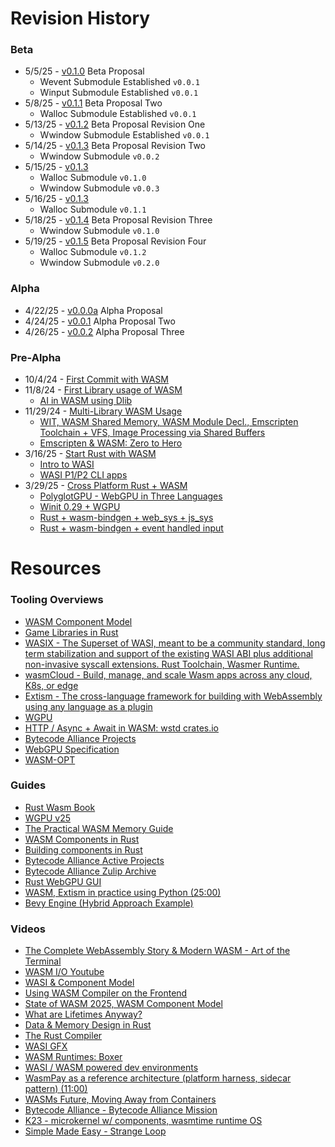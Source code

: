 # Revision History

### Beta

- 5/5/25 - [v0.1.0](/engine/research/beta/layerwV0.1.0.md) Beta Proposal
  - Wevent Submodule Established `v0.0.1`
  - Winput Submodule Established `v0.0.1`
- 5/8/25 - [v0.1.1](/engine/research/beta/layerwV0.1.1.md) Beta Proposal Two
  - Walloc Submodule Established `v0.0.1`
- 5/13/25 - [v0.1.2](/engine/research/beta/layerwV0.1.1.md) Beta Proposal Revision One
  - Wwindow Submodule Established `v0.0.1`
- 5/14/25 - [v0.1.3](/engine/research/beta/layerwV0.1.2.md) Beta Proposal Revision Two
  - Wwindow Submodule `v0.0.2`
- 5/15/25 - [v0.1.3](/engine/research/beta/layerwV0.1.2.md)
  - Walloc Submodule `v0.1.0`
  - Wwindow Submodule `v0.0.3`
- 5/16/25 - [v0.1.3](/engine/research/beta/layerwV0.1.2.md)
  - Walloc Submodule `v0.1.1`
- 5/18/25 - [v0.1.4](/engine/research/beta/layerwV0.1.3.md) Beta Proposal Revision Three
  - Wwindow Submodule `v0.1.0`
- 5/19/25 - [v0.1.5](/engine/research/beta/layerwV0.1.4.md) Beta Proposal Revision Four
  - Walloc Submodule `v0.1.2`
  - Wwindow Submodule `v0.2.0`

### Alpha

- 4/22/25 - [v0.0.0a](/engine/research/pre-lim/layerwV0.0.1a.md) Alpha Proposal
- 4/24/25 - [v0.0.1](/engine/research/pre-lim/layerwV0.0.2.md) Alpha Proposal Two
- 4/26/25 - [v0.0.2](/engine/research/pre-lim/layerwV0.0.3.md) Alpha Proposal Three

### Pre-Alpha

- 10/4/24 - [First Commit with WASM](https://github.com/nathanpotter17/emcc-wasm/commit/ebdf00d64fa8fc0808795e5ea19de17e7a0fbd5e)
- 11/8/24 - [First Library usage of WASM](https://github.com/nathanpotter17/emcc-wasm/commit/ddb3775a94dcfc4f4be8b41e461bd92d9af4cc97)
  - [AI in WASM using Dlib](https://github.com/nathanpotter17/emcc-wasm/blob/main/src/library/htmlTestDlib/test.cpp)
- 11/29/24 - [Multi-Library WASM Usage](https://github.com/nathanpotter17/emcc-wasm/commit/e72aa2b3dbcedf2e5a96d7346387b440d1d8cd72)
  - [WIT, WASM Shared Memory, WASM Module Decl., Emscripten Toolchain + VFS, Image Processing via Shared Buffers](https://github.com/nathanpotter17/emcc-wasm/tree/main/src/library)
  - [Emscripten & WASM: Zero to Hero](https://github.com/nathanpotter17/emcc-wasm)
- 3/16/25 - [Start Rust with WASM](https://github.com/nathanpotter17/emcc-wasm/commit/9d9b2275b8ffdb328af5ec97185086d62a310a67)
  - [Intro to WASI](https://github.com/nathanpotter17/emcc-wasm/blob/main/src/wasi/README.md)
  - [WASI P1/P2 CLI apps](https://github.com/nathanpotter17/emcc-wasm/tree/main/src/wasi/rust/wasm-cla)
- 3/29/25 - [Cross Platform Rust + WASM](https://github.com/nathanpotter17/emcc-wasm/commit/1deca23d0ed2955ef7cf09dd879194030f33f6bf)
  - [PolyglotGPU - WebGPU in Three Languages](https://github.com/nathanpotter17/polyglot-gpu)
  - [Winit 0.29 + WGPU](https://github.com/nathanpotter17/emcc-wasm/tree/main/src/wasi/rust/wasm-wgpu)
  - [Rust + wasm-bindgen + web_sys + js_sys](https://github.com/nathanpotter17/emcc-wasm/tree/main/src/wasi/rust/wasm-sys-bindgen)
  - [Rust + wasm-bindgen + event handled input](https://github.com/nathanpotter17/emcc-wasm/tree/main/src/wasi/rust/wasm-input)

# Resources

### Tooling Overviews

- [WASM Component Model](https://component-model.bytecodealliance.org/)
- [Game Libraries in Rust](https://arewegameyet.rs/)
- [WASIX - The Superset of WASI, meant to be a community standard, long term stabilization and support of the existing WASI ABI plus additional non-invasive syscall extensions. Rust Toolchain, Wasmer Runtime.](https://wasix.org/)
- [wasmCloud - Build, manage, and scale Wasm apps across any cloud, K8s, or edge](https://wasmcloud.com/)
- [Extism - The cross-language framework for building with WebAssembly using any language as a plugin](https://extism.org/)
- [WGPU](https://crates.io/crates/wgpu)
- [HTTP / Async + Await in WASM: wstd crates.io](https://crates.io/crates/wstd)
- [Bytecode Alliance Projects](https://github.com/bytecodealliance)
- [WebGPU Specification](https://www.w3.org/TR/webgpu/)
- [WASM-OPT](https://rustwasm.github.io/book/reference/code-size.html)

### Guides

- [Rust Wasm Book](https://rustwasm.github.io/docs/book/why-rust-and-webassembly.html)
- [WGPU v25](https://github.com/gfx-rs/wgpu/tree/v25/examples)
- [The Practical WASM Memory Guide](https://radu-matei.com/blog/practical-guide-to-wasm-memory/)
- [WASM Components in Rust](https://component-model.bytecodealliance.org/language-support/rust.html)
- [Building components in Rust](https://component-model.bytecodealliance.org/language-support/rust.html)
- [Bytecode Alliance Active Projects](https://github.com/bytecodealliance/governance/tree/main/projects)
- [Bytecode Alliance Zulip Archive](https://github.com/bytecodealliance/zulip-archive)
- [Rust WebGPU GUI](https://github.com/zupzup/rust-wgpu-gui-example/tree/main)
- [WASM, Extism in practice using Python (25:00)](https://www.youtube.com/watch?v=Wxw-YAGYHDc)
- [Bevy Engine (Hybrid Approach Example)](https://bevyengine.org/)

### Videos

- [The Complete WebAssembly Story & Modern WASM - Art of the Terminal](https://www.youtube.com/watch?v=Wxw-YAGYHDc)
- [WASM I/O Youtube](https://www.youtube.com/@wasmio)
- [WASI & Component Model](https://www.youtube.com/watch?v=mkkYNw8gTQg)
- [Using WASM Compiler on the Frontend](https://www.youtube.com/watch?v=BD46Yv7ywvc)
- [State of WASM 2025, WASM Component Model](https://www.youtube.com/watch?v=KK0FKiQ7nis)
- [What are Lifetimes Anyway?](https://www.youtube.com/watch?v=gRAVZv7V91Q)
- [Data & Memory Design in Rust](https://www.youtube.com/watch?v=7_o-YRxf_cc)
- [The Rust Compiler](https://www.youtube.com/watch?v=Ju7v6vgfEt8)
- [WASI GFX](https://www.youtube.com/watch?v=HBJ1-S65bbM)
- [WASM Runtimes: Boxer](https://www.youtube.com/watch?v=rHOwhkHv21U)
- [WASI / WASM powered dev environments](https://www.youtube.com/watch?v=4bbU1gA2aSks)
- [WasmPay as a reference architecture (platform harness, sidecar pattern) (11:00)](https://www.youtube.com/watch?v=FM2B8kYEasw)
- [WASMs Future, Moving Away from Containers](https://www.youtube.com/watch?v=ZrLL6jrSVtk&t=480s)
- [Bytecode Alliance - Bytecode Alliance Mission](https://www.youtube.com/watch?v=ZrLL6jrSVtk)
- [K23 - microkernel w/ components, wasmtime runtime OS](https://www.youtube.com/watch?v=LraPUAV-fOo)
- [Simple Made Easy - Strange Loop](https://www.youtube.com/watch?v=8eXiWkPSb50)
